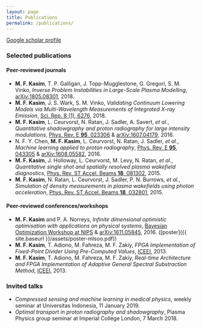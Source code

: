 ```yaml
---
layout: page
title: Publications
permalink: /publications/
---
```


[Google scholar profile](https://scholar.google.co.uk/citations?user=WmeftKUAAAAJ&hl=en)

### Selected publications

#### Peer-reviewed journals
* **M. F. Kasim**, T. P. Galligan, J. Topp-Mugglestone, G. Gregori, S. M. Vinko, *Inverse Problem Instabilities in Large-Scale Plasma Modelling*, [arXiv:1805.08301](https://arxiv.org/pdf/1805.08301.pdf), 2018.
* **M. F. Kasim**, J. S. Wark, S. M. Vinko, *Validating Continuum Lowering Models via Multi-Wavelength Measurements of Integrated X-ray Emission*, [Sci. Rep. 8 (1), 6276](https://doi.org/10.1038/s41598-018-24410-2), 2018.
* **M. F. Kasim**, L. Ceurvorst, N. Ratan, J. Sadler, A. Savert, *et al.*, *Quantitative shadowgraphy and proton radiography for large intensity modulations*, [Phys. Rev. E **95**, 023306](https://doi.org/10.1103/PhysRevE.95.023306) &  [arXiv:1607.04179](https://arxiv.org/pdf/1607.04179.pdf), 2016.
* N. F. Y. Chen, **M. F. Kasim**, L. Ceurvorst, N. Ratan, J. Sadler, *et al.*, *Machine learning applied to proton radiography*, [Phys. Rev. E **95**, 043305](https://doi.org/10.1103/PhysRevE.95.043305) & [arXiv:1608.05582](https://arxiv.org/pdf/1608.05582.pdf), 2016.
* **M. F. Kasim**, J. Holloway, L. Ceurvorst, M. Levy, N. Ratan, *et al.*, *Quantitative single shot and spatially resolved plasma wakefield diagnostics*, [Phys. Rev. ST Accel. Beams **18**, 081302](https://doi.org/10.1103/PhysRevSTAB.18.081302), 2015.
* **M. F. Kasim**, N. Ratan, L. Ceurvorst, J. Sadler, P. N. Burrows, *et al.*, *Simulation of density measurements in plasma wakefields using photon acceleration*, [Phys. Rev. ST Accel. Beams **18**, 032801](https://doi.org/10.1103/PhysRevSTAB.18.032801), 2015.

#### Peer-reviewed conferences/workshops
* **M. F. Kasim** and P. A. Norreys, *Infinite dimensional optimistic optimisation with applications on physical systems*, [Bayesian Optimization Workshop at NIPS](https://bayesopt.github.io/papers/2016/Kasim.pdf) & [arXiv:1611.05845](https://arxiv.org/pdf/1611.05845v1.pdf), 2016. ([poster]({{ site.baseurl }}/assets/poster-mlsoo.pdf))
* **M. F. Kasim**, T. Adiono, M. Fahreza, M. F. Zakiy, *FPGA Implementation of Fixed-Point Divider Using Pre-Computed Values*, [ICEEI](https://doi.org/10.1016/j.protcy.2013.12.182), 2013.
* **M. F. Kasim**, T. Adiono, M. Fahreza, M. F. Zakiy, *Real-time Architecture and FPGA Implementation of Adaptive General Spectral Substraction Method*, [ICEEI](https://doi.org/10.1016/j.protcy.2013.12.180), 2013.

### Invited talks

* *Compressed sensing and machine learning in medical physics*, weekly seminar
at Universitas Indonesia, 11 January 2019.
* *Optimal transport in proton radiography and shadowgraphy*, Plasma Physics
group seminar at Imperial College London, 7 March 2018.
